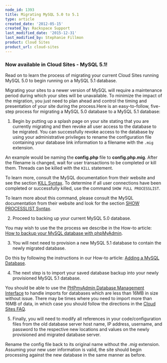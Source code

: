 ```yaml
---
node_id: 1393
title: Migrating MySQL 5.0 to 5.1
type: article
created_date: '2012-05-15'
created_by: Rackspace Support
last_modified_date: '2015-12-31'
last_modified_by: Stephanie Fillmon
product: Cloud Sites
product_url: cloud-sites
---
```


### Now available in Cloud Sites - MySQL 5.1!

Read on to learn the process of migrating your current Cloud Sites
running MySQL 5.0 to begin running on a MySQL 5.1 database.

Migrating your sites to a newer version of MySQL will require a
maintenance period during which your sites will be unavailable.  To
minimize the impact of the migration, you just need to plan ahead and
control the timing and presentation of your site during the process.Here
is an easy-to-follow, five-step process for migrating a MySQL 5.0
database to a MySQL 5.1 database:

1.  Begin by putting up a splash page on your site stating that you are
currently migrating and then revoke all user access to the database
to be migrated. You can successfully revoke access to the database
by using your administrative privileges to rename the configuration
file containing your database link information to a filename with
the `.mig` extension.

  An example would be naming the **config.php** file to **config.php.mig**. After the filename is changed, wait for user transactions to be completed or kill them. Threads can be killed
with the `KILL` statement.

  To learn more, consult the MySQL documentation from their website and see the section [KILL Syntax](http://dev.mysql.com/doc/refman/5.0/en/kill.html). To determine if all user connections have been
completed or successfully killed, use the command `SHOW FULL PROCESSLIST`.

  To learn more about this command, please consult the MySQL documentation from their website and look for the section [SHOW PROCESSLIST Syntax](http://dev.mysql.com/doc/refman/5.0/en/show-processlist.html).

2.  Proceed to backing up your current MySQL 5.0 database.

  You may wish to use the the process we describe in the How-to article: [How to backup your MySQL database with phpMyAdmin](/how-to/backup-your-mysql-database-with-phpmyadmin).

3.  You will next need to provision a new MySQL 5.1 database to contain the newly migrated database.  

  Do this by following the instructions in our How-to article: [Adding a MySQL Database](/how-to/rackspace-cloud-sites-essentials-mysql-databases).

4.  The next step is to import your saved database backup into your newly provisioned MySQL 5.1 database.

  You should be able to use the [PHPmyAdmin Database Management Interface](/how-to/rackspace-cloud-sites-essentials-phpmyadmin-database-management-interface) to handle imports for databases which are less than 16MB in size without issue. There may be times where you need to import more than 16MB of data, in which case you should follow the directions in the [Cloud Sites FAQ](/how-to/cloud-sites-faq).

5.  Finally, you will need to modify all references in your code/configuration files from the old database server host name, IP address, username, and password to the respective new locations and values on the newly provisioned and migrated database server.

  Rename the config file back to its original name without the *.mig* extension.  Assuming your new user information is valid, the site should begin processing against the new database in the same manner as before.

